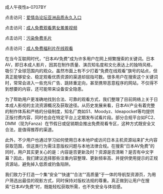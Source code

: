 成人午夜性a-0707BY

点击访问：<a href="https://bered.pages.dev/">爱情岛论坛亚洲品质永久入口</a>

点击访问：<a href="https://rtj-3zo.pages.dev/">成人免费观看男女羞羞视频</a>

点击访问：<a href="https://vassv.pages.dev/">污染免费毛片</a>

点击访问：<a href="https://gsd-agv.pages.dev/">成人免费福利片在线观看</a>



在当今互联网时代，“日本AV免费”成为许多用户在网上频繁搜索的关键词。日本AV，即日本成人影片，因其在制作质量、演员知名度和文化表达上的独特风格，吸引了全球范围内的观众。虽然市面上有不少打着“免费在线观看”旗号的站点，但真正能够安全、稳定观看优质资源的渠道却屈指可数。很多用户在搜索这个关键词时，常常会进入一些充斥广告、跳转重定向，甚至携带恶意程序的网站，不仅得不到想要的内容，还可能带来设备安全隐患。

为了帮助用户更准确地找到合法、可靠的观看方式，我们整理了目前网络上关于日本成人影视的主流资源概况及获取途径。从历史发展来看，日本AV产业有着完整的制作体系和严格的分级制度，知名厂商如S1、Moodyz、Ideapocket等均提供正版付费内容，同时也会在特定平台上定期发布试看片段。部分合规平台如FC2、DMM（现为Fanza）在节假日或促销期会推出免费观看专区，这种方式既安全又合法，是值得推荐的渠道。

此外，不少用户也通过学习如何使用日本本地IP或访问日本主机资源站来扩大内容获取范围，但这类行为需注意版权问题与本地法律合规。在搜索“日本AV免费”的同时，用户其实更关心的是：内容是否更新及时？资源是否清晰？是否有中文字幕？因此，我们建议选择那些注重内容整理、更新频率高、并提供使用提示的正规资源站，避免掉入低质或钓鱼陷阱。

我们致力于打造一个集“安全”“快速”“合法”“高质量”于一体的导航型资源页，为用户筛选出最佳的观影方式，同时保持对版权法规的尊重。真正做到让用户在搜索“日本AV免费”时，既能轻松获取所需，也不失安全与体验感。


<span style="display:none;">[Canonical link]( https://github.com/ssy56416/115004 ）</span>
